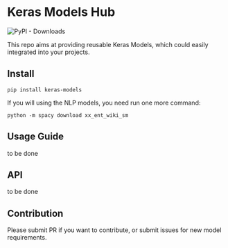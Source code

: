 # Keras Models Hub

![PyPI - Downloads](https://img.shields.io/pypi/dm/keras-models?label=PyPI)

This repo aims at providing reusable Keras Models, which could easily integrated into your projects.

## Install

```shell
pip install keras-models
```

If you will using the NLP models, you need run one more command:
```shell
python -m spacy download xx_ent_wiki_sm
```

## Usage Guide

to be done


## API

to be done

## Contribution

Please submit PR if you want to contribute, or submit issues for new model requirements.

